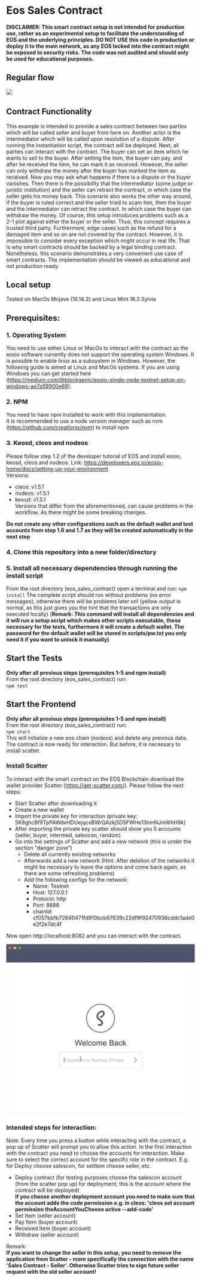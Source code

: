 # Eos Sales Contract

**DISCLAIMER: This smart contract setup is not intended for production use, rather as an experimental setup 
to facilitate the understanding of EOS and the underlying principles. DO NOT USE this code in production or deploy it 
to the main network, as any EOS locked into the contract might be exposed to security risks. The code was not audited and 
should only be used for educational purposes.**

## Regular flow
![](instructions.gif)

## Contract Functionality
This example is intended to provide a sales contract between two parties which will be called seller and buyer from here on. Another actor is the intermediator which will be called upon resolution of a dispute. After running the instantiation script, the contract will be deployed. Next, all parties can interact with the contract. The buyer can set an item which he wants to sell to the buyer. After setting the item, the buyer can pay, and after he received the item, he can mark it as received. However, the seller can only withdraw the money after the buyer has marked the item as received. Now you may ask what happens if there is a dispute or the buyer vanishes. Then there is the possibility that the intermediator (some judge or juristic institution) and the seller can retract the contract, in which case the seller gets his money back. This scenario also works the other way around, if the buyer is ruled correct and the seller tried to scam him, then the buyer and the intermediator can retract the contract. In which case the buyer can withdraw the money. 
Of course, this setup introduces problems such as a 2-1 plot against either the buyer or the seller. Thus, this concept requires a trusted third party. Furthermore, edge cases such as the refund for a damaged item and so on are not covered by the contract. However, it is impossible to consider every exception which might occur in real life. That is why smart contracts should be backed by a legal binding contract. Nonetheless, this scenario demonstrates a very convenient use case of smart contracts. The implementation should be viewed as educational and not production ready.

## Local setup
Tested on MacOs Mojave (10.14.2) and Linux Mint 18.3 Sylvia
## Prerequisites:

### 1. Operating System
You need to use either Linux or MacOs to interact with the contract as the eosio software currently does not support the operating system Windows. It is possible to enable linux as a subsystem in Windows. 
However, the following guide is aimed at Linux and MacOs systems. 
If you are using Windows you can get started here (https://medium.com/@blockgenic/eosio-single-node-testnet-setup-on-windows-ae7a59900e69).

### 2. NPM
You need to have npm installed to work with this implementation.  
It is recommended to use a node version manager such as nvm  (https://github.com/creationix/nvm) to install npm

### 3. Keosd, cleos and nodeos
Please follow step 1.2 of the developer tutorial of EOS and install eosio, keosd, cleos and nodeos. Link: https://developers.eos.io/eosio-home/docs/setting-up-your-environment  
Versions:  
- cleos: v1.5.1
- nodeos: v1.5.1
- keosd: v1.5.1  
Versions that differ from the aforementioned, can cause problems in the workflow. As there might be some breaking changes.  

**Do not create any other configurations such as the default wallet and test accounts from step 1.6 and 1.7 as they will be created automatically in the next step**

### 4. Clone this repository into a new folder/directory

### 5. Install all necessary dependencies through running the install script
From the root directory (eos_sales_contract) open a terminal and run: 
`npm install` 
The complete script should run without problems (no error messages), otherwise there will be problems later on! (yellow output is normal, as this just gives you the hint that the transactions are only executed locally)
(**Remark: This command will install all dependencies and it will run a setup script which makes other scripts executable, these necessary for the tests, furthermore it will create a default wallet. The password for the default wallet will be stored in scripts/pw.txt you only need it if you want to unlock it manually)** 
## Start the Tests
**Only after all previous steps (prerequisites 1-5 and npm install)**  
From the root directory (eos_sales_contract) run:  
`npm test`

## Start the Frontend

**Only after all previous steps (prerequisites 1-5 and npm install)**  
From the root directory (eos_sales_contract) run:  
`npm start`  
This will initialize a new eos chain (nodeos) and delete any previous data. 
The contract is now ready for interaction. But before, it is necessary to install scatter.

### Install Scatter  

To interact with the smart contract on the EOS Blockchain download the wallet provider Scatter (https://get-scatter.com/). Please follow the next steps:
- Start Scatter after downloading it
- Create a new wallet
- Import the private key for interaction (private key: 5K8ghcBf9TpPAWdxHDUejqcxBWrQAzkj5D5FWHe13nmNJmWhH9k)
- After importing the private key scatter should show you 5 accounts (seller, buyer, intermed, salescon, random)
- Go into the settings of Scatter and add a new network (this is under the section "danger zone")
  - Delete all currently existing networks
  - Afterwards add a new network (Hint: After deletion of the networks it might be necessary to leave the options and come back again, as there are some 
  refreshing problems)
  - Add the following configs for the network: 
    - Name: Testnet
    - Host: 127.0.0.1
    - Protocol: http
    - Port: 8888
    - chainId: cf057bbfb72640471fd910bcb67639c22df9f92470936cddc1ade0e2f2e7dc4f

Now open http://localhost:8082 and you can interact with the contract.

![](scatterInstruction.gif)

### Intended steps for interaction: 
Note: Every time you press a button while interacting with the contract, 
a pop up of Scatter will prompt you to allow this action. In the first interaction with the contract you need to choose the accounts for interaction. Make sure to select the correct account for the specific role in the contract. E.g. for Deploy choose salescon, for setItem choose seller, etc.  
- Deploy contract (for testing purposes choose the salescon account (from the scatter pop up) for deployment, this is the account where the contract will be deployed)  
**If you choose another deployment account you need to make sure that the account adds the code permission e.g. in cleos: 'cleos set account permission theAccountYouChoose active --add-code'**
- Set Item (seller account)
- Pay Item (buyer account)
- Received Item (buyer account)
- Withdraw (seller account)

Remark:  
**If you want to change the seller in this setup, you need to
remove the application from Scatter - more specifically the
connection with the name 'Sales Contract - Seller'. Otherwise
Scatter tries to sign future seller request with the old
seller account!**




